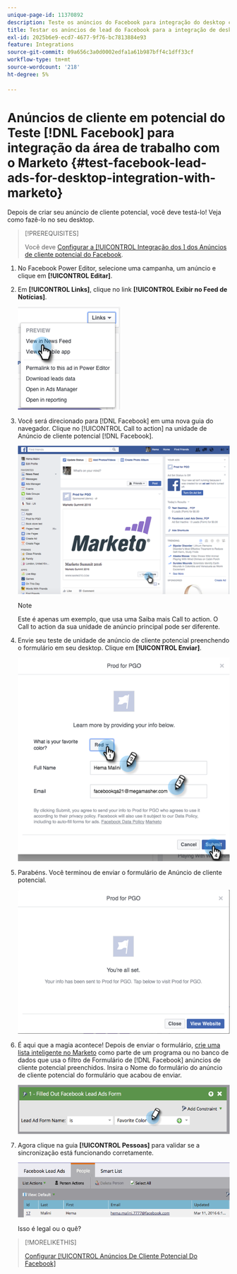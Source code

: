```yaml
---
unique-page-id: 11370892
description: Teste os anúncios do Facebook para integração do desktop com o Marketo - Documentação do Marketo - Documentação do produto
title: Testar os anúncios de lead do Facebook para a integração de desktop com o Marketo
exl-id: 2025b6e9-ecd7-4677-9f76-bc7813884e93
feature: Integrations
source-git-commit: 09a656c3a0d0002edfa1a61b987bff4c1dff33cf
workflow-type: tm+mt
source-wordcount: '218'
ht-degree: 5%

---
```


# Anúncios de cliente em potencial do Teste [!DNL Facebook] para integração da área de trabalho com o Marketo {#test-facebook-lead-ads-for-desktop-integration-with-marketo}

Depois de criar seu anúncio de cliente potencial, você deve testá-lo! Veja como fazê-lo no seu desktop.

>[!PREREQUISITES]
>
>Você deve [Configurar a [!UICONTROL Integração dos &#x200B;] dos Anúncios de cliente potencial do Facebook](/help/marketo/product-docs/demand-generation/facebook/set-up-facebook-lead-ads.md).

1. No Facebook Power Editor, selecione uma campanha, um anúncio e clique em **[!UICONTROL Editar]**.

1. Em **[!UICONTROL Links]**, clique no link **[!UICONTROL Exibir no Feed de Notícias]**.

   ![](assets/image2016-5-13-14-3a35-3a36.png)

1. Você será direcionado para [!DNL Facebook] em uma nova guia do navegador. Clique no [!UICONTROL Call to action] na unidade de Anúncio de cliente potencial [!DNL Facebook].

   ![](assets/image2016-5-13-14-3a42-3a45.png)

   >[!NOTE]
   >
   >Este é apenas um exemplo, que usa uma Saiba mais Call to action. O Call to action da sua unidade de anúncio principal pode ser diferente.

1. Envie seu teste de unidade de anúncio de cliente potencial preenchendo o formulário em seu desktop. Clique em **[!UICONTROL Enviar]**.

   ![](assets/image2016-5-13-14-3a47-3a43.png)

1. Parabéns. Você terminou de enviar o formulário de Anúncio de cliente potencial.

   ![](assets/image2016-5-13-14-3a52-3a57.png)

1. É aqui que a magia acontece! Depois de enviar o formulário, [crie uma lista inteligente no Marketo](/help/marketo/product-docs/core-marketo-concepts/smart-lists-and-static-lists/creating-a-smart-list/create-a-smart-list.md) como parte de um programa ou no banco de dados que usa o filtro de Formulário de [!DNL Facebook] anúncios de cliente potencial preenchidos. Insira o Nome do formulário do anúncio de cliente potencial do formulário que acabou de enviar.

   ![](assets/image2016-3-11-8-3a59-3a34-1.png)

1. Agora clique na guia **[!UICONTROL Pessoas]** para validar se a sincronização está funcionando corretamente.

   ![](assets/people.png)

   Isso é legal ou o quê?

>[!MORELIKETHIS]
>
>[Configurar [!UICONTROL Anúncios De Cliente Potencial Do Facebook]](/help/marketo/product-docs/demand-generation/facebook/set-up-facebook-lead-ads.md)
